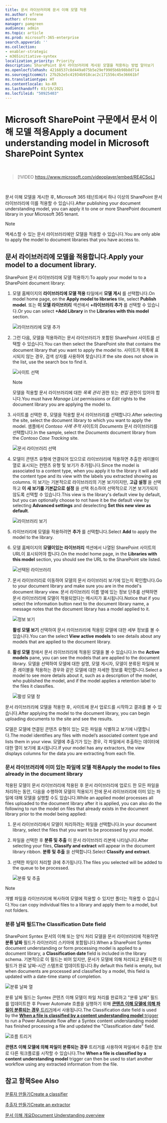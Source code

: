```yaml
---
title: 문서 라이브러리에 문서 이해 모델 적용
ms.author: efrene
author: efrene
manager: pamgreen
audience: admin
ms.topic: article
ms.prod: microsoft-365-enterprise
search.appverid: ''
ms.collection:
- enabler-strategic
- m365initiative-syntex
localization_priority: Priority
description: SharePoint 문서 라이브러리에 게시된 모델을 적용하는 방법 알아보기
ms.openlocfilehash: 42168537c8d449a075b5e29ef9905b6b98b8d714
ms.sourcegitcommit: 27b2b2e5c41934b918cac2c171556c45e36661bf
ms.translationtype: HT
ms.contentlocale: ko-KR
ms.lasthandoff: 03/19/2021
ms.locfileid: "50925403"
---
```

# <a name="apply-a-document-understanding-model-in-microsoft-sharepoint-syntex"></a><span data-ttu-id="9c8b2-103">Microsoft SharePoint 구문에서 문서 이해 모델 적용</span><span class="sxs-lookup"><span data-stu-id="9c8b2-103">Apply a document understanding model in Microsoft SharePoint Syntex</span></span>

</br>

> [!VIDEO https://www.microsoft.com/videoplayer/embed/RE4CSoL]

</br>

<span data-ttu-id="9c8b2-104">문서 이해 모델을 게시한 후, Microsoft 365 테넌트에서 하나 이상의 SharePoint 문서 라이브러리에 이를 적용할 수 있습니다.</span><span class="sxs-lookup"><span data-stu-id="9c8b2-104">After publishing your document understanding model, you can apply it to one or more SharePoint document library in your Microsoft 365 tenant.</span></span>

> [!NOTE]
> <span data-ttu-id="9c8b2-105">액세스할 수 있는 문서 라이브러리에만 모델을 적용할 수 있습니다.</span><span class="sxs-lookup"><span data-stu-id="9c8b2-105">You are only able to apply the model to document libraries that you have access to.</span></span>


## <a name="apply-your-model-to-a-document-library"></a><span data-ttu-id="9c8b2-106">문서 라이브러리에 모델을 적용합니다.</span><span class="sxs-lookup"><span data-stu-id="9c8b2-106">Apply your model to a document library.</span></span>

<span data-ttu-id="9c8b2-107">SharePoint 문서 라이브러리에 모델 적용하기:</span><span class="sxs-lookup"><span data-stu-id="9c8b2-107">To apply your model to to a SharePoint document library:</span></span>

1. <span data-ttu-id="9c8b2-108">모델 홈페이지의 **라이브러리에 모델 적용** 타일에서 **모델 게시** 를 선택합니다.</span><span class="sxs-lookup"><span data-stu-id="9c8b2-108">On model home page, on the **Apply model to libraries** tile, select **Publish model**.</span></span> <span data-ttu-id="9c8b2-109">또는 **이 모델 라이브러리** 섹션에서 **+라이브러리 추가** 를 선택할 수 있습니다.</span><span class="sxs-lookup"><span data-stu-id="9c8b2-109">Or you can select  **+Add Library** in the **Libraries with this model** section.</span></span> </br>

    ![라이브러리에 모델 추가](../media/content-understanding/apply-to-library.png)</br>

2. <span data-ttu-id="9c8b2-111">그런 다음, 모델을 적용하려는 문서 라이브러리가 포함된 SharePoint 사이트를 선택할 수 있습니다.</span><span class="sxs-lookup"><span data-stu-id="9c8b2-111">You can then select the SharePoint site that contains the document library that you want to apply the model to.</span></span> <span data-ttu-id="9c8b2-112">사이트가 목록에 표시되지 않는 경우, 검색 상자를 사용하여 찾습니다.</span><span class="sxs-lookup"><span data-stu-id="9c8b2-112">If the site does not show in the list, use the search box to find it.</span></span></br>

    ![사이트 선택](../media/content-understanding/site-search.png)</br>

    > [!NOTE]
    > <span data-ttu-id="9c8b2-114">모델을 적용할 문서 라이브러리에 대한 *목록 관리* 권한 또는 *편집* 권한이 있어야 합니다.</span><span class="sxs-lookup"><span data-stu-id="9c8b2-114">You must have *Manage List* permissions or *Edit* rights to the document library you are applying the model to.</span></span></br>

3. <span data-ttu-id="9c8b2-115">사이트를 선택한 후, 모델을 적용할 문서 라이브러리를 선택합니다.</span><span class="sxs-lookup"><span data-stu-id="9c8b2-115">After selecting the site, select the document library to which you want to apply the model.</span></span> <span data-ttu-id="9c8b2-116">샘플에서 *Contoso 사례 추적* 사이트의 *Documents* 문서 라이브러리를 선택합니다.</span><span class="sxs-lookup"><span data-stu-id="9c8b2-116">In the sample, select the *Documents* document library from the *Contoso Case Tracking* site.</span></span></br>

    ![문서 라이브러리 선택](../media/content-understanding/select-doc-library.png)</br>

4. <span data-ttu-id="9c8b2-118">모델이 콘텐츠 유형에 연결되어 있으므로 라이브러리에 적용하면 추출한 레이블이 열로 표시되는 컨텐츠 유형 및 보기가 추가됩니다.</span><span class="sxs-lookup"><span data-stu-id="9c8b2-118">Since the model is associated to a content type, when you apply it to the library it will add the content type and its view with the labels you extracted showing as columns.</span></span> <span data-ttu-id="9c8b2-119">이 보기는 기본적으로 라이브러리의 기본 보기이지만, **고급 설정** 을 선택하고 **이 새 보기를 기본값으로 설정** 을 선택 취소하여 선택적으로 기본 보기가되지 않도록 선택할 수 있습니다.</span><span class="sxs-lookup"><span data-stu-id="9c8b2-119">This view is the library's default view by default, but you can optionally choose to not have it be the default view by selecting **Advanced settings** and deselecting **Set this new view as default**.</span></span></br>

    ![라이브러리 보기](../media/content-understanding/library-view.png)</br>

5. <span data-ttu-id="9c8b2-121">라이브러리에 모델을 적용하려면 **추가** 를 선택합니다.</span><span class="sxs-lookup"><span data-stu-id="9c8b2-121">Select **Add** to apply the model to the library.</span></span> 
6. <span data-ttu-id="9c8b2-122">모델 홈페이지의 **모델이있는 라이브러리** 섹션에서 나열된 SharePoint 사이트의 URL이 표시되어야 합니다.</span><span class="sxs-lookup"><span data-stu-id="9c8b2-122">On the model home page, in the **Libraries with this model** section, you should see the URL to the SharePoint site listed.</span></span></br>

    ![선택된 라이브러리](../media/content-understanding/selected-library.png)</br>

7. <span data-ttu-id="9c8b2-124">문서 라이브러리로 이동하여 모델의 문서 라이브러리 보기에 있는지 확인합니다.</span><span class="sxs-lookup"><span data-stu-id="9c8b2-124">Go to your document library and make sure you are in the model's document library view.</span></span> <span data-ttu-id="9c8b2-125">문서 라이브러리 이름 옆에 있는 정보 단추를 선택하면 문서 라이브러리에 모델이 적용되었다는 메시지가 표시됩니다.</span><span class="sxs-lookup"><span data-stu-id="9c8b2-125">Notice that if you select the information button next to the document library name, a message notes that the document library has a model applied to it.</span></span>

    ![정보 보기](../media/content-understanding/info-du.png)</br> 

    <span data-ttu-id="9c8b2-127">**활성 모델 보기** 선택하여 문서 라이브러리에 적용된 모델에 대한 세부 정보를 볼 수 있습니다.</span><span class="sxs-lookup"><span data-stu-id="9c8b2-127">You can the select **View active models** to see details about any models that are applied to the document library.</span></span>

8. <span data-ttu-id="9c8b2-128">**활성 모델** 창에서 문서 라이브러리에 적용된 모델을 볼 수 있습니다.</span><span class="sxs-lookup"><span data-stu-id="9c8b2-128">In the **Active models** pane, you can see the models that are applied to the document library.</span></span> <span data-ttu-id="9c8b2-129">모델을 선택하여 모델에 대한 설명, 모델 게시자, 모델이 분류된 파일에 보존 레이블을 적용하는 경우와 같은 모델에 대한 자세한 정보를 확인합니다.</span><span class="sxs-lookup"><span data-stu-id="9c8b2-129">Select a model to see more details about it, such as a description of the model, who published the model, and if the model applies a retention label to the files it classifies.</span></span>

    ![활성 모델 창](../media/content-understanding/active-models.png)</br> 

<span data-ttu-id="9c8b2-131">문서 라이브러리에 모델을 적용한 후, 사이트에 문서 업로드를 시작하고 결과를 볼 수 있습니다.</span><span class="sxs-lookup"><span data-stu-id="9c8b2-131">After applying the model to the document library, you can begin uploading documents to the site and see the results.</span></span>

<span data-ttu-id="9c8b2-132">모델은 모델에 연결된 콘텐츠 유형이 있는 모든 파일을 식별하고 보기에 나열합니다.</span><span class="sxs-lookup"><span data-stu-id="9c8b2-132">The model identifies any files with model’s associated content type and lists them in your view.</span></span> <span data-ttu-id="9c8b2-133">모델에 추출기가 있는 경우, 각 파일에서 추출하는 데이터에 대한 열이 보기에 표시됩니다.</span><span class="sxs-lookup"><span data-stu-id="9c8b2-133">If your model has any extractors, the view displays columns for the data you are extracting from each file.</span></span>

### <a name="apply-the-model-to-files-already-in-the-document-library"></a><span data-ttu-id="9c8b2-134">문서 라이브러리에 이미 있는 파일에 모델 적용</span><span class="sxs-lookup"><span data-stu-id="9c8b2-134">Apply the model to files already in the document library</span></span>

<span data-ttu-id="9c8b2-135">적용된 모델이 문서 라이브러리에 적용된 후 문서 라이브러리에 업로드 한 모든 파일을 처리하는 동안, 다음을 수행하여 모델이 적용되기 전에 문서 라이브러리에 이미 있는 파일에 대해 모델을 실행할 수도 있습니다.</span><span class="sxs-lookup"><span data-stu-id="9c8b2-135">While an applied model processes all files uploaded to the document library after it is applied, you can also do the following to run the model on files that already exists in the document library prior to the model being applied:</span></span>

1. <span data-ttu-id="9c8b2-136">문서 라이브러리에서 모델이 처리하려는 파일을 선택합니다.</span><span class="sxs-lookup"><span data-stu-id="9c8b2-136">In your document library, select the files that you want to be processed by your model.</span></span>
2. <span data-ttu-id="9c8b2-137">파일을 선택한 후 **분류 및 추출** 이 문서 라이브러리 리본에 나타납니다.</span><span class="sxs-lookup"><span data-stu-id="9c8b2-137">After selecting your files, **Classify and extract** will appear in the document library ribbon.</span></span> <span data-ttu-id="9c8b2-138">**분류 및 추출** 을 선택합니다.</span><span class="sxs-lookup"><span data-stu-id="9c8b2-138">Select **Classify and extract**.</span></span>
3. <span data-ttu-id="9c8b2-139">선택한 파일이 처리할 큐에 추가됩니다.</span><span class="sxs-lookup"><span data-stu-id="9c8b2-139">The files you selected will be added to the queue to be processed.</span></span>

      ![분류 및 추출](../media/content-understanding/extract-classify.png)</br> 

> [!NOTE]
> <span data-ttu-id="9c8b2-141">개별 파일을 라이브러리에 복사하여 모델에 적용할 수 있지만 폴더는 적용할 수 없습니다.</span><span class="sxs-lookup"><span data-stu-id="9c8b2-141">You can copy individual files to a library and apply them to a model, but not folders.</span></span>

### <a name="the-classification-date-field"></a><span data-ttu-id="9c8b2-142">분류 날짜 필드</span><span class="sxs-lookup"><span data-stu-id="9c8b2-142">The Classification Date field</span></span>

<span data-ttu-id="9c8b2-143">SharePoint Syntex 문서의 이해 또는 양식 처리 모델을 문서 라이브러리에 적용하면 <b>분류 날짜</b> 필드가 라이브러리 스키마에 포함됩니다.</span><span class="sxs-lookup"><span data-stu-id="9c8b2-143">When a SharePoint Syntex document understanding or form processing model is applied to a document library, a <b> Classification date </b> field is included in the library schema.</span></span> <span data-ttu-id="9c8b2-144">기본적으로 이 필드는 비어 있지만, 문서가 모델에 의해 처리되고 분류되면 이 필드가 완료 날짜-시간 스탬프로 업데이트됩니다.</span><span class="sxs-lookup"><span data-stu-id="9c8b2-144">By default this field is empty, but when documents are processed and classified by a model, this field is updated with a date-time stamp of completion.</span></span> 

   ![분류 날짜 열](../media/content-understanding/class-date-column.png)</br> 

<span data-ttu-id="9c8b2-146">분류 날짜 필드는 Syntex 콘텐츠 이해 모델이 파일 처리를 완료하고 "분류 날짜" 필드를 업데이트한 후 Power Automate 흐름을 실행하기 위해 [<b>콘텐츠 이해 모델에 의해 파일이 분류되는 경우</b> 트리거](/connectors/sharepointonline/#when-a-file-is-classified-by-a-content-understanding-model)에서 사용됩니다.</span><span class="sxs-lookup"><span data-stu-id="9c8b2-146">The Classification date field is used by the [<b>When a file is classified by a content understanding model</b> trigger](/connectors/sharepointonline/#when-a-file-is-classified-by-a-content-understanding-model) to run a Power Automate flow after a Syntex content understanding model has finished processing a file and updated the "Classification date" field.</span></span>

   ![흐름 트리거](../media/content-understanding/trigger.png)</br>

<span data-ttu-id="9c8b2-148"><b>콘텐츠 이해 모델에 의해 파일이 분류되는 경우</b> 트리거를 사용하여 파일에서 추출한 정보로 다른 워크플로를 시작할 수 있습니다.</span><span class="sxs-lookup"><span data-stu-id="9c8b2-148">The <b>When a file is classified by a content understanding model</b> trigger can then be used to start another workflow using any  extracted information from the file.</span></span>



## <a name="see-also"></a><span data-ttu-id="9c8b2-149">참고 항목</span><span class="sxs-lookup"><span data-stu-id="9c8b2-149">See Also</span></span>
[<span data-ttu-id="9c8b2-150">분류자 만들기</span><span class="sxs-lookup"><span data-stu-id="9c8b2-150">Create a classifier</span></span>](create-a-classifier.md)

[<span data-ttu-id="9c8b2-151">추출자 만들기</span><span class="sxs-lookup"><span data-stu-id="9c8b2-151">Create an extractor</span></span>](create-an-extractor.md)

[<span data-ttu-id="9c8b2-152">문서 이해 개요</span><span class="sxs-lookup"><span data-stu-id="9c8b2-152">Document Understanding overview</span></span>](document-understanding-overview.md)